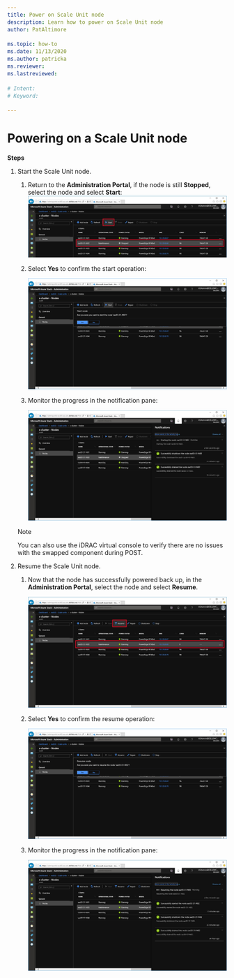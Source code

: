 ```yaml
---
title: Power on Scale Unit node
description: Learn how to power on Scale Unit node
author: PatAltimore

ms.topic: how-to
ms.date: 11/13/2020
ms.author: patricka
ms.reviewer: 
ms.lastreviewed: 

# Intent: 
# Keyword: 

---
```


# Powering on a Scale Unit node

**Steps**

1.  Start the Scale Unit node.

    1.  Return to the **Administration Portal**, if
        the node is still **Stopped**, select the node and select
        **Start**:
        ![Screenshot that shows the 'Administration - Nodes' page with a node and the 'Start' action selected.](media/image-46.png)

    1.  Select **Yes** to confirm the start operation:

        ![Screenshot that shows the 'Administration - Nodes' page with the 'Start node' dialog displayed.](media/image-47.png)
        
    1.  Monitor the progress in the notification pane:
    
        ![Screenshot that shows the 'Administration - Nodes' page with the progress shown in the notification pane.](media/image-48.png)
            
    > [!NOTE]
    > You can also use the iDRAC virtual console to verify there
    are no issues with the swapped component during POST.
    
2.  Resume the Scale Unit node.

    1.  Now that the node has successfully powered back up, in the
        **Administration Portal**, select the node and select
        **Resume**.

        ![Screenshot that shows the 'Administration - Nodes' page with a node and the 'Resume' action selected.](media/image-49.png)
        
    1.  Select **Yes** to confirm the resume
        operation:
    
        ![Screenshot that shows the 'Administration - Nodes' page with the 'Resume node' dialog displayed.](media/image-50.png)
    
    1.  Monitor the progress in the notification pane:
    
        ![Screenshot that shows the 'Administration - Nodes' page with the node progress shown in the notification pane.](media/image-51.png)
        

